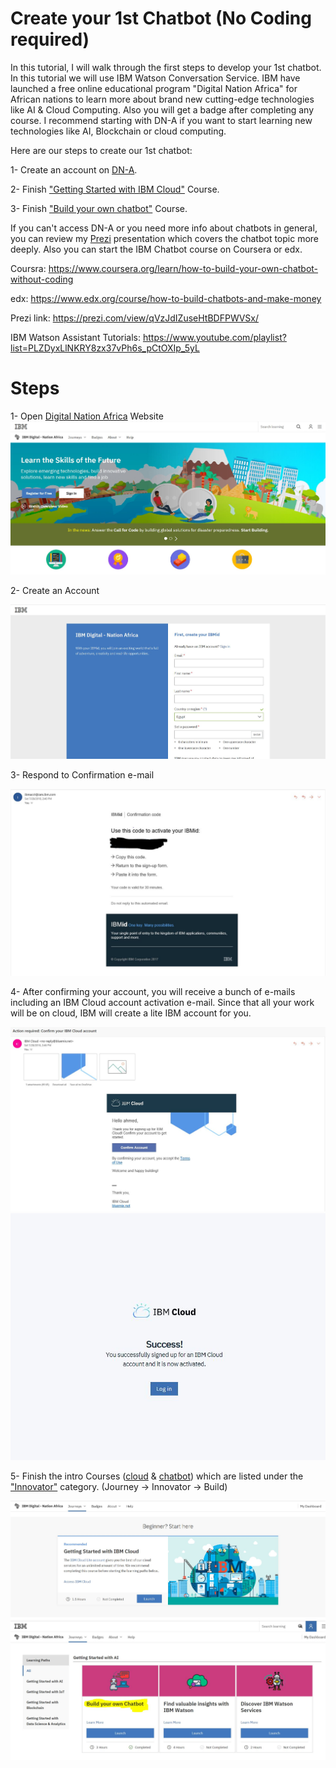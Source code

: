 # Create your 1st Chatbot (No Coding required)

In this tutorial, I will walk through the first steps to develop your 1st chatbot. In this tutorial we will use IBM Watson 
Conversation Service. IBM have launched a free online educational program "Digital Nation Africa" for African nations to learn more about brand new cutting-edge technologies like AI & Cloud Computing. Also you will get a badge after completing any course. I recommend starting with DN-A if you want to start learning new technologies like AI, Blockchain or cloud computing. 

Here are our steps to create our 1st chatbot:

1- Create an account on [DN-A](https://developer.ibm.com/africa/).

2- Finish ["Getting Started with IBM Cloud"](https://developer.ibm.com/africa/skills/innovator-getting-started-with-ibm-cloud/) Course.

3- Finish ["Build your own chatbot"](https://developer.ibm.com/africa/skills/innovator-chatbot-for-good/) Course.

If you can't access DN-A or you need more info about chatbots in general, you can review my [Prezi](https://prezi.com/view/qVzJdIZuseHtBDFPWVSx/) presentation which covers the chatbot topic more deeply. Also you can start the IBM Chatbot course on Coursera or edx.

Coursra: https://www.coursera.org/learn/how-to-build-your-own-chatbot-without-coding

edx: https://www.edx.org/course/how-to-build-chatbots-and-make-money

Prezi link: https://prezi.com/view/qVzJdIZuseHtBDFPWVSx/

IBM Watson Assistant Tutorials: https://www.youtube.com/playlist?list=PLZDyxLlNKRY8zx37vPh6s_pCtOXIp_5yL

# Steps

1- Open [Digital Nation Africa](https://developer.ibm.com/africa/) Website
![alt text](https://github.com/abdelazizelsaman/Chatbot-examples/blob/master/bot/step1.JPG)

2- Create an Account

![alt text](https://github.com/abdelazizelsaman/Chatbot-examples/blob/master/bot/step2.JPG)

3- Respond to Confirmation e-mail

![alt text](https://github.com/abdelazizelsaman/Chatbot-examples/blob/master/bot/step4.JPG)

4- After confirming your account, you will receive  a bunch of e-mails including an IBM Cloud account activation e-mail. 
Since that all your work will be on cloud, IBM will create a lite IBM account for you.

![alt text](https://github.com/abdelazizelsaman/Chatbot-examples/blob/master/bot/step3.JPG)
![alt text](https://github.com/abdelazizelsaman/Chatbot-examples/blob/master/bot/step5.JPG)

5- Finish the intro Courses ([cloud](https://developer.ibm.com/africa/skills/innovator-getting-started-with-ibm-cloud/) & [chatbot](https://developer.ibm.com/africa/skills/innovator-chatbot-for-good/)) which are listed under the ["Innovator"](https://developer.ibm.com/africa/innovator/) category. (Journey -> Innovator -> Build)

![alt text](https://github.com/abdelazizelsaman/Chatbot-examples/blob/master/bot/step6.JPG)
![alt text](https://github.com/abdelazizelsaman/Chatbot-examples/blob/master/bot/step7.JPG)

